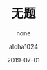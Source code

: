 ---
layout: post
title: 无题
subtitle: "none"
date: 2019-07-01
author: "aloha1024"
catalog: true
tags:
    - 随笔
    - 摘抄
---